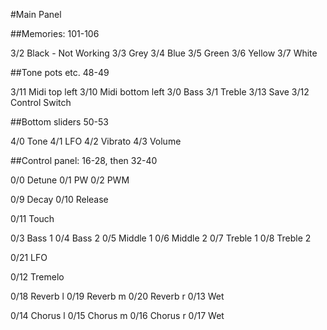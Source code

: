 
#Main Panel

##Memories: 101-106

3/2		Black - Not Working
3/3		Grey
3/4		Blue
3/5		Green
3/6		Yellow 
3/7 	White

##Tone pots etc. 48-49

3/11	Midi top left
3/10	Midi bottom left
3/0		Bass
3/1		Treble
3/13	Save
3/12	Control Switch

##Bottom sliders 50-53

4/0		Tone
4/1		LFO
4/2		Vibrato
4/3		Volume

##Control panel: 16-28, then 32-40

0/0		Detune
0/1		PW
0/2		PWM

0/9		Decay
0/10	Release

0/11	Touch

0/3		Bass 1
0/4		Bass 2
0/5		Middle 1
0/6		Middle 2
0/7		Treble 1
0/8		Treble 2

0/21	LFO

0/12 	Tremelo

0/18	Reverb l
0/19	Reverb m
0/20	Reverb r
0/13 	Wet

0/14	Chorus l
0/15	Chorus m
0/16	Chorus r
0/17	Wet





